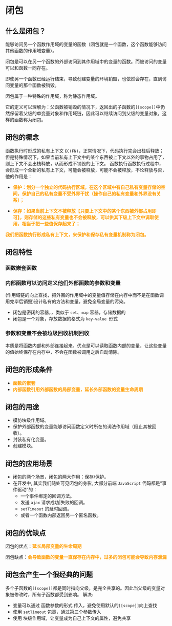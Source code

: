 # 闭包

## 什么是闭包？

能够访问另一个函数作用域的变量的函数（闭包就是一个函数，这个函数能够访问其他函数的作用域变量）。

闭包是可以在另一个函数的外部访问到其作用域中的变量的函数。而被访问的变量可以和函数一同存在。

即使另一个函数已经运行结束，导致创建变量的环境销毁，也依然会存在，直到访问变量的那个函数被销毁。

闭包属于一种特殊的作用域，称为静态作用域。

它的定义可以理解为：父函数被销毁的情况下，返回出的子函数的`[[scope]]`中仍然保留着父级的单变量对象和作用域链，因此可以继续访问到父级的变量对象，这样的函数称为闭包。

## 闭包的概念

函数执行时形成的私有上下文 `EC(FN)`，正常情况下，代码执行完会出栈后释放；但是特殊情况下，如果当前私有上下文中的某个东西被上下文以外的事物占用了，则上下文不会出栈释放，从而形成不销毁的上下文。 函数执行函数执行过程中，会形成一个全新的私有上下文，可能会被释放，可能不会被释放，不论释放与否，他的作用是：

- **<font color="FF9D00">保护：划分一个独立的代码执行区域，在这个区域中有自己私有变量存储的空间，保护自己的私有变量不受外界干扰（操作自己的私有变量和外界没有关系）；</font>**

- **<font color="FF9D00">保存：如果当前上下文不被释放【只要上下文中的某个东西被外部占用即可】，则存储的这些私有变量也不会被释放，可以供其下级上下文中调取使用，相当于把一些值保存起来了；</font>**

**<font color="FF9D00">我们把函数执行形成私有上下文，来保护和保存私有变量机制称为闭包。</font>**

## 闭包特性

### 函数嵌套函数

### 内部函数可以访问定义他们外部函数的参数和变量

(作用域链的向上查找，把外围的作用域中的变量值存储在内存中而不是在函数调用完毕后销毁)设计私有的方法和变量，避免全局变量的污染。

- 闭包是密闭的容器，，类似于 `set`、`map` 容器，存储数据的
- 闭包是一个对象，存放数据的格式为 `key-value `形式

### 参数和变量不会被垃圾回收机制回收

本质是将函数内部和外部连接起来。优点是可以读取函数内部的变量，让这些变量的值始终保存在内存中，不会在函数被调用之后自动清除。

## 闭包的形成条件

- **<font color="FF9D00">函数的嵌套</font>**
- **<font color="FF9D00">内部函数引用外部函数的局部变量，延长外部函数的变量生命周期</font>**

## 闭包的用途

- 模仿块级作用域。
- 保护外部函数的变量能够访问函数定义时所在的词法作用域（阻止其被回收）。
- 封装私有化变量。
- 创建模块。

## 闭包的应用场景

- 闭包的两个场景，闭包的两大作用：保存/保护。
- 在开发中, 其实我们随处可见闭包的身影, 大部分前端 `JavaScript` 代码都是“事件驱动”的：
  - 一个事件绑定的回调方法。
  - 发送 `ajax` 请求成功|失败的回调。
  - `setTimeout` 的延时回调。
  - 或者一个函数内部返回另一个匿名函数。

## 闭包的优缺点

闭包的优点：**<font color="FF9D00">延长局部变量的生命周期</font>**

闭包缺点：**<font color="FF9D00">会导致函数的变量一直保存在内存中，过多的闭包可能会导致内存泄漏</font>**

## 闭包会产生一个很经典的问题

多个子函数的`[[scope]]`都是同时指向父级，是完全共享的。因此当父级的变量对象被修改时，所有子函数都受到影响。
解决:

- 变量可以通过 函数参数的形式 传入，避免使用默认的`[[scope]]`向上查找
- 使用 `setTimeout` 包裹，通过第三个参数传入
- 使用 块级作用域，让变量成为自己上下文的属性，避免共享
